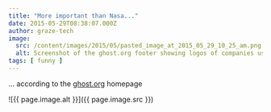 ```yaml
---
title: "More important than Nasa..."
date: 2015-05-29T08:38:07.000Z
author: graze-tech
image:
  src: /content/images/2015/05/pasted_image_at_2015_05_29_10_25_am.png
  alt: Screenshot of the ghost.org footer showing logos of companies using it. The graze logo comes before the NASA logo.
tags: [ funny ]
---
```


... according to the [ghost.org](http://ghost.org) homepage

![{{ page.image.alt }}]({{ page.image.src }})
